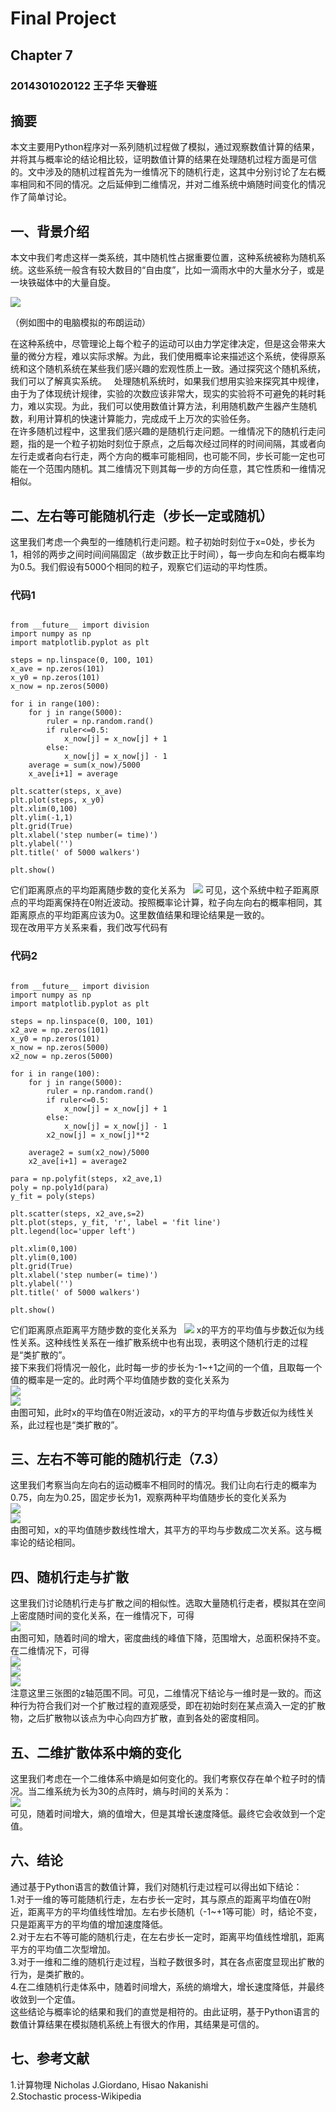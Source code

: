 # Final Project
## Chapter 7
### 2014301020122 王子华 天眷班

## 摘要  
本文主要用Python程序对一系列随机过程做了模拟，通过观察数值计算的结果，并将其与概率论的结论相比较，证明数值计算的结果在处理随机过程方面是可信的。文中涉及的随机过程首先为一维情况下的随机行走，这其中分别讨论了左右概率相同和不同的情况。之后延伸到二维情况，并对二维系统中熵随时间变化的情况作了简单讨论。 

## 一、背景介绍  

本文中我们考虑这样一类系统，其中随机性占据重要位置，这种系统被称为随机系统。这些系统一般含有较大数目的“自由度”，比如一滴雨水中的大量水分子，或是一块铁磁体中的大量自旋。

![](https://github.com/arti-fact/compuational_physics_N2014301020122/blob/master/BMonSphere.jpg) 

（例如图中的电脑模拟的布朗运动）

在这种系统中，尽管理论上每个粒子的运动可以由力学定律决定，但是这会带来大量的微分方程，难以实际求解。为此，我们使用概率论来描述这个系统，使得原系统和这个随机系统在某些我们感兴趣的宏观性质上一致。通过探究这个随机系统，我们可以了解真实系统。  
处理随机系统时，如果我们想用实验来探究其中规律，由于为了体现统计规律，实验的次数应该非常大，现实的实验将不可避免的耗时耗力，难以实现。为此，我们可以使用数值计算方法，利用随机数产生器产生随机数，利用计算机的快速计算能力，完成成千上万次的实验任务。  
在许多随机过程中，这里我们感兴趣的是随机行走问题。一维情况下的随机行走问题，指的是一个粒子初始时刻位于原点，之后每次经过同样的时间间隔，其或者向左行走或者向右行走，两个方向的概率可能相同，也可能不同，步长可能一定也可能在一个范围内随机。其二维情况下则其每一步的方向任意，其它性质和一维情况相似。

## 二、左右等可能随机行走（步长一定或随机）  
这里我们考虑一个典型的一维随机行走问题。粒子初始时刻位于x=0处，步长为1，相邻的两步之间时间间隔固定（故步数正比于时间），每一步向左和向右概率均为0.5。我们假设有5000个相同的粒子，观察它们运动的平均性质。 <br/>

### 代码1
<pre><code>
from __future__ import division
import numpy as np
import matplotlib.pyplot as plt

steps = np.linspace(0, 100, 101)
x_ave = np.zeros(101)
x_y0 = np.zeros(101)
x_now = np.zeros(5000)

for i in range(100):
    for j in range(5000):
        ruler = np.random.rand()
        if ruler<=0.5:
            x_now[j] = x_now[j] + 1
        else:
            x_now[j] = x_now[j] - 1
    average = sum(x_now)/5000
    x_ave[i+1] = average
    
plt.scatter(steps, x_ave)
plt.plot(steps, x_y0)
plt.xlim(0,100)
plt.ylim(-1,1)
plt.grid(True)
plt.xlabel('step number(= time)')
plt.ylabel('<x>')
plt.title('<x> of 5000 walkers')

plt.show()
</code></pre>

它们距离原点的平均距离随步数的变化关系为  
![](https://github.com/arti-fact/compuational_physics_N2014301020122/blob/master/random%201.png)
可见，这个系统中粒子距离原点的平均距离保持在0附近波动。按照概率论计算，粒子向左向右的概率相同，其距离原点的平均距离应该为0。这里数值结果和理论结果是一致的。  
现在改用平方关系来看，我们改写代码有 <br/>

### 代码2
<pre><code>
from __future__ import division
import numpy as np
import matplotlib.pyplot as plt

steps = np.linspace(0, 100, 101)
x2_ave = np.zeros(101)
x_y0 = np.zeros(101)
x_now = np.zeros(5000)
x2_now = np.zeros(5000)

for i in range(100):
    for j in range(5000):
        ruler = np.random.rand()
        if ruler<=0.5:
            x_now[j] = x_now[j] + 1
        else:
            x_now[j] = x_now[j] - 1
        x2_now[j] = x_now[j]**2

    average2 = sum(x2_now)/5000
    x2_ave[i+1] = average2
    
para = np.polyfit(steps, x2_ave,1)
poly = np.poly1d(para)
y_fit = poly(steps)

plt.scatter(steps, x2_ave,s=2)
plt.plot(steps, y_fit, 'r', label = 'fit line')
plt.legend(loc='upper left')

plt.xlim(0,100)
plt.ylim(0,100)
plt.grid(True)
plt.xlabel('step number(= time)')
plt.ylabel('<x^2>')
plt.title('<x^2> of 5000 walkers')

plt.show()
</code></pre>

它们距离原点距离平方随步数的变化关系为  
![](https://github.com/arti-fact/compuational_physics_N2014301020122/blob/master/random%202.png)
x的平方的平均值与步数近似为线性关系。这种线性关系在一维扩散系统中也有出现，表明这个随机行走的过程是“类扩散的”。  
接下来我们将情况一般化，此时每一步的步长为-1~+1之间的一个值，且取每一个值的概率是一定的。此时两个平均值随步数的变化关系为  
![](https://github.com/arti-fact/compuational_physics_N2014301020122/blob/master/random%203.png)  
![](https://github.com/arti-fact/compuational_physics_N2014301020122/blob/master/random%204.png)  
由图可知，此时x的平均值在0附近波动，x的平方的平均值与步数近似为线性关系，此过程也是“类扩散的”。  
## 三、左右不等可能的随机行走（7.3）  
这里我们考察当向左向右的运动概率不相同时的情况。我们让向右行走的概率为0.75，向左为0.25，固定步长为1，观察两种平均值随步长的变化关系为  
![](https://github.com/arti-fact/compuational_physics_N2014301020122/blob/master/random%205.png)   
![](https://github.com/arti-fact/compuational_physics_N2014301020122/blob/master/random%206.png)  
由图可知，x的平均值随步数线性增大，其平方的平均与步数成二次关系。这与概率论的结论相同。  
## 四、随机行走与扩散  
这里我们讨论随机行走与扩散之间的相似性。选取大量随机行走者，模拟其在空间上密度随时间的变化关系，在一维情况下，可得  
![](https://github.com/arti-fact/compuational_physics_N2014301020122/blob/master/diffusion%201.png)  
由图可知，随着时间的增大，密度曲线的峰值下降，范围增大，总面积保持不变。  
在二维情况下，可得  
![](https://github.com/arti-fact/compuational_physics_N2014301020122/blob/master/diffusion%2021.png)  
![](https://github.com/arti-fact/compuational_physics_N2014301020122/blob/master/diffusion%2022.png)  
![](https://github.com/arti-fact/compuational_physics_N2014301020122/blob/master/diffusion%2023.png)  
注意这里三张图的z轴范围不同。可见，二维情况下结论与一维时是一致的。而这种行为符合我们对一个扩散过程的直观感受，即在初始时刻在某点滴入一定的扩散物，之后扩散物以该点为中心向四方扩散，直到各处的密度相同。  
## 五、二维扩散体系中熵的变化  
这里我们考虑在一个二维体系中熵是如何变化的。我们考察仅存在单个粒子时的情况。当二维系统为长为30的点阵时，熵与时间的关系为：  
![](https://github.com/arti-fact/compuational_physics_N2014301020122/blob/master/entropy%201.png)  
可见，随着时间增大，熵的值增大，但是其增长速度降低。最终它会收敛到一个定值。
## 六、结论
通过基于Python语言的数值计算，我们对随机行走过程可以得出如下结论：  
1.对于一维的等可能随机行走，左右步长一定时，其与原点的距离平均值在0附近，距离平方的平均值线性增加。左右步长随机（-1~+1等可能）时，结论不变，只是距离平方的平均值的增加速度降低。  
2.对于左右不等可能的随机行走，在左右步长一定时，距离平均值线性增肌，距离平方的平均值二次型增加。  
3.对于一维和二维的随机行走过程，当粒子数很多时，其在各点密度显现出扩散的行为，是类扩散的。  
4.在二维随机行走体系中，随着时间增大，系统的熵增大，增长速度降低，并最终收敛到一个定值。  
这些结论与概率论的结果和我们的直觉是相符的。由此证明，基于Python语言的数值计算结果在模拟随机系统上有很大的作用，其结果是可信的。
## 七、参考文献
1.计算物理 Nicholas J.Giordano, Hisao Nakanishi<br/>
2.Stochastic process-Wikipedia
